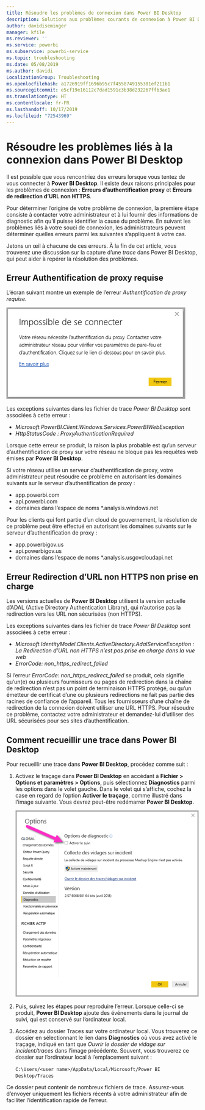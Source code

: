 ```yaml
---
title: Résoudre les problèmes de connexion dans Power BI Desktop
description: Solutions aux problèmes courants de connexion à Power BI Desktop
author: davidiseminger
manager: kfile
ms.reviewer: ''
ms.service: powerbi
ms.subservice: powerbi-service
ms.topic: troubleshooting
ms.date: 05/08/2019
ms.author: davidi
LocalizationGroup: Troubleshooting
ms.openlocfilehash: a1726919ff1696b95c7f4558749155301ef211b1
ms.sourcegitcommit: e5cf19e16112c7dad1591c3b38d232267ffb3ae1
ms.translationtype: HT
ms.contentlocale: fr-FR
ms.lasthandoff: 10/17/2019
ms.locfileid: "72543969"
---
```

# <a name="troubleshooting-sign-in-for-power-bi-desktop"></a>Résoudre les problèmes liés à la connexion dans Power BI Desktop
Il est possible que vous rencontriez des erreurs lorsque vous tentez de vous connecter à **Power BI Desktop**. Il existe deux raisons principales pour les problèmes de connexion : **Erreurs d’authentification proxy** et **Erreurs de redirection d’URL non HTTPS**. 

Pour déterminer l’origine de votre problème de connexion, la première étape consiste à contacter votre administrateur et à lui fournir des informations de diagnostic afin qu’il puisse identifier la cause du problème. En suivant les problèmes liés à votre souci de connexion, les administrateurs peuvent déterminer quelles erreurs parmi les suivantes s’appliquent à votre cas. 

Jetons un œil à chacune de ces erreurs. À la fin de cet article, vous trouverez une discussion sur la capture d’une *trace* dans Power BI Desktop, qui peut aider à repérer la résolution des problèmes.


## <a name="proxy-authentication-required-error"></a>Erreur Authentification de proxy requise

L’écran suivant montre un exemple de l’erreur *Authentification de proxy requise*.

![Erreur de connexion pour l’authentification de proxy](media/desktop-troubleshooting-sign-in/desktop-tshoot-sign-in_01.png)

Les exceptions suivantes dans les fichier de trace *Power BI Desktop* sont associées à cette erreur :

* *Microsoft.PowerBI.Client.Windows.Services.PowerBIWebException*
* *HttpStatusCode : ProxyAuthenticationRequired*

Lorsque cette erreur se produit, la raison la plus probable est qu’un serveur d’authentification de proxy sur votre réseau ne bloque pas les requêtes web émises par **Power BI Desktop**. 

Si votre réseau utilise un serveur d’authentification de proxy, votre administrateur peut résoudre ce problème en autorisant les domaines suivants sur le serveur d’authentification de proxy :

* app.powerbi.com
* api.powerbi.com
* domaines dans l’espace de noms *.analysis.windows.net

Pour les clients qui font partie d’un cloud de gouvernement, la résolution de ce problème peut être effectué en autorisant les domaines suivants sur le serveur d’authentification de proxy :

* app.powerbigov.us
* api.powerbigov.us
* domaines dans l’espace de noms *.analysis.usgovcloudapi.net

## <a name="non-https-url-redirect-not-supported-error"></a>Erreur Redirection d’URL non HTTPS non prise en charge

Les versions actuelles de **Power BI Desktop** utilisent la version actuelle d’ADAL (Active Directory Authentication Library), qui n’autorise pas la redirection vers les URL non sécurisées (non HTTPS). 

Les exceptions suivantes dans les fichier de trace *Power BI Desktop* sont associées à cette erreur :

* *Microsoft.IdentityModel.Clients.ActiveDirectory.AdalServiceException : La Redirection d’URL non HTTPS n’est pas prise en charge dans la vue web*
* *ErrorCode: non_https_redirect_failed*

Si l’erreur *ErrorCode: non_https_redirect_failed* se produit, cela signifie qu’un(e) ou plusieurs fournisseurs ou pages de redirection dans la chaîne de redirection n’est pas un point de terminaison HTTPS protégé, ou qu’un émetteur de certificat d’une ou plusieurs redirections ne fait pas partie des racines de confiance de l’appareil. Tous les fournisseurs d’une chaîne de redirection de la connexion doivent utiliser une URL HTTPS. Pour résoudre ce problème, contactez votre administrateur et demandez-lui d’utiliser des URL sécurisées pour ses sites d’authentification. 

## <a name="how-to-collect-a-trace-in-power-bi-desktop"></a>Comment recueillir une trace dans Power BI Desktop

Pour recueillir une trace dans **Power BI Desktop**, procédez comme suit :

1. Activez le traçage dans **Power BI Desktop** en accédant à **Fichier > Options et paramètres > Options**, puis sélectionnez **Diagnostics** parmi les options dans le volet gauche. Dans le volet qui s’affiche, cochez la case en regard de l’option **Activer le traçage**, comme illustré dans l’image suivante. Vous devrez peut-être redémarrer **Power BI Desktop**.
   
   ![Activer le traçage dans Power BI Desktop](media/desktop-troubleshooting-sign-in/desktop-tshoot-sign-in_02.png)

2. Puis, suivez les étapes pour reproduire l’erreur. Lorsque celle-ci se produit, **Power BI Desktop** ajoute des événements dans le journal de suivi, qui est conservé sur l’ordinateur local.

3. Accédez au dossier Traces sur votre ordinateur local. Vous trouverez ce dossier en sélectionnant le lien dans **Diagnostics** où vous avez activé le traçage, indiqué en tant que *Ouvrir le dossier de vidage sur incident/traces* dans l’image précédente. Souvent, vous trouverez ce dossier sur l’ordinateur local à l’emplacement suivant :

    `C:\Users/<user name>/AppData/Local/Microsoft/Power BI Desktop/Traces`

Ce dossier peut contenir de nombreux fichiers de trace. Assurez-vous d’envoyer uniquement les fichiers récents à votre administrateur afin de faciliter l’identification rapide de l’erreur. 

